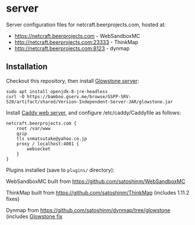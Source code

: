 # server

Server configuration files for netcraft.beerprojects.com, hosted at:

* https://netcraft.beerprojects.com - WebSandboxMC
* http://netcraft.beerprojects.com:23333 - ThinkMap
* http://netcraft.beerprojects.com:8123 - dynmap

## Installation

Checkout this repository, then install [Glowstone server](https://www.glowstone.net):

```
sudo apt install openjdk-8-jre-headless
curl -O https://bamboo.gserv.me/browse/GSPP-SRV-520/artifact/shared/Version-Independent-Server-JAR/glowstone.jar
```

Install [Caddy web server](https://www.digitalocean.com/community/tutorials/how-to-host-a-website-with-caddy-on-ubuntu-16-04),
and configure /etc/caddy/Caddyfile as follows:

```
netcraft.beerprojects.com {
	root /var/www
	gzip
	tls snmatsutake@yahoo.co.jp
	proxy / localhost:4081 {
		websocket
	}
}
```

Plugins installed (save to `plugins/` directory):

WebSandboxMC built from https://github.com/satoshinm/WebSandboxMC

ThinkMap built from https://github.com/satoshinm/ThinkMap (includes 1.11.2 fixes)

Dynmap from https://github.com/satoshinm/dynmap/tree/glowstone (includes [Glowstone fix](https://github.com/webbukkit/dynmap/pull/2099)


